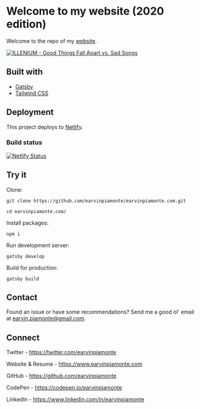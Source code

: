 # Welcome to my website (2020 edition)

Welcome to the repo of my [website](https://earvinpiamonte.com/).

[![ILLENIUM - Good Things Fall Apart vs. Sad Songs](https://img.youtube.com/vi/uODuvT8m2-o/0.jpg)](https://www.youtube.com/watch?v=uODuvT8m2-o "ILLENIUM - Good Things Fall Apart vs. Sad Songs")

## Built with

- [Gatsby](https://www.gatsbyjs.org/)
- [Tailwind CSS](https://tailwindcss.com/)

## Deployment

This project deploys to [Netlify](https://netlify.com).

### Build status

[![Netlify Status](https://api.netlify.com/api/v1/badges/fa829363-30c4-4cb3-b7ee-07347a80fbdc/deploy-status)](https://app.netlify.com/sites/earvinpiamonte/deploys)

## Try it

Clone:

```
git clone https://github.com/earvinpiamonte/earvinpiamonte.com.git
```

```
cd earvinpiamonte.com/
```

Install packages:

```
npm i
```

Run development server:

```
gatsby develop
```

Build for production:

```
gatsby build
```

## Contact

Found an issue or have some recommendations? Send me a good ol' email at [earvin.piamonte@gmail.com](mailto:earvin.piamonte@gmail.com).

## Connect

Twitter - https://twitter.com/earvinpiamonte

Website & Resume - https://www.earvinpiamonte.com

GitHub - https://github.com/earvinpiamonte

CodePen - https://codepen.io/earvinpiamonte

LinkedIn - https://www.linkedin.com/in/earvinpiamonte
